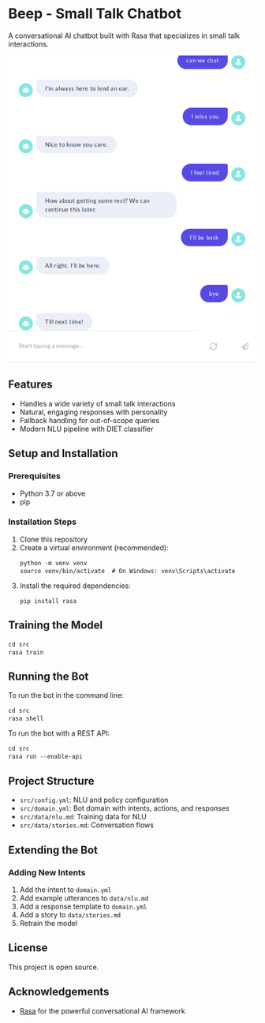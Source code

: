 # Beep - Small Talk Chatbot

A conversational AI chatbot built with Rasa that specializes in small talk interactions.

![Screenshot](screenshot.png)

## Features

- Handles a wide variety of small talk interactions
- Natural, engaging responses with personality
- Fallback handling for out-of-scope queries
- Modern NLU pipeline with DIET classifier

## Setup and Installation

### Prerequisites

- Python 3.7 or above
- pip

### Installation Steps

1. Clone this repository
2. Create a virtual environment (recommended):
   ```
   python -m venv venv
   source venv/bin/activate  # On Windows: venv\Scripts\activate
   ```
3. Install the required dependencies:
   ```
   pip install rasa
   ```

## Training the Model

```
cd src
rasa train
```

## Running the Bot

To run the bot in the command line:

```
cd src
rasa shell
```

To run the bot with a REST API:

```
cd src
rasa run --enable-api
```

## Project Structure

- `src/config.yml`: NLU and policy configuration
- `src/domain.yml`: Bot domain with intents, actions, and responses
- `src/data/nlu.md`: Training data for NLU
- `src/data/stories.md`: Conversation flows

## Extending the Bot

### Adding New Intents

1. Add the intent to `domain.yml`
2. Add example utterances to `data/nlu.md`
3. Add a response template to `domain.yml`
4. Add a story to `data/stories.md`
5. Retrain the model

## License

This project is open source.

## Acknowledgements

- [Rasa](https://rasa.com/) for the powerful conversational AI framework